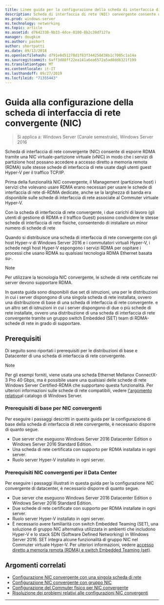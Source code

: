 ```yaml
---
title: Linee guida per la configurazione della scheda di interfaccia di rete (NIC) convergenti
description: Scheda di interfaccia di rete (NIC) convergente consente di esporre RDMA tramite una NIC virtuale a partizione host (vNIC) in modo che i servizi di partizione host possano accedere a accesso diretto a memoria remota (RDMA) sulle stesse schede di interfaccia di rete usate dagli utenti guest Hyper-V per il traffico TCP/IP.
ms.prod: windows-server
ms.technology: networking
ms.topic: article
ms.assetid: d7642338-9b33-4dce-8100-8b2c38d7127a
manager: dougkim
ms.author: pashort
author: shortpatti
ms.date: 09/13/2018
ms.openlocfilehash: d791e0d51278d1f83f344250d38b1c7005c1a14a
ms.sourcegitcommit: 6aff3d88ff22ea141a6ea6572a5ad8dd6321f199
ms.translationtype: MT
ms.contentlocale: it-IT
ms.lasthandoff: 09/27/2019
ms.locfileid: "71355443"
---
```

# <a name="converged-network-interface-card-nic-configuration-guidance"></a>Guida alla configurazione della scheda di interfaccia di rete convergente \(NIC\)

>Si applica a: Windows Server (Canale semestrale), Windows Server 2016

Scheda di interfaccia di rete convergente \(NIC\) consente di esporre RDMA tramite una NIC virtuale\-partizione virtuale \(vNIC\) in modo che i servizi di partizione host possano accedere a accesso diretto a memoria remota \(RDMA\) sulle stesse schede di interfaccia di rete usate dagli utenti guest Hyper-V per il traffico TCP/IP.

Prima della funzionalità NIC convergente, il Management \(partizione host\) i servizi che volevano usare RDMA erano necessari per usare le schede di interfaccia di rete di\-RDMA dedicate, anche se la larghezza di banda era disponibile sulle schede di interfaccia di rete associate al Commuter virtuale Hyper-V.

Con la scheda di interfaccia di rete convergente, i due carichi di lavoro \(gli utenti di gestione di RDMA e il traffico Guest\) possono condividere le stesse schede di interfaccia di rete fisiche, consentendo di installare un minor numero di schede di rete

Quando si distribuisce una scheda di interfaccia di rete convergente con gli host Hyper-v di Windows Server 2016 e i commutatori virtuali Hyper-V, i schede negli host Hyper-V espongono i servizi RDMA per ospitare i processi che usano RDMA su qualsiasi tecnologia RDMA Ethernet basata su\-.

>[!NOTE]
>Per utilizzare la tecnologia NIC convergente, le schede di rete certificate nei server devono supportare RDMA.

In questa guida sono disponibili due set di istruzioni, una per le distribuzioni in cui i server dispongono di una singola scheda di rete installata, ovvero una distribuzione di base di una scheda di interfaccia di rete convergente. e un altro set di istruzioni in cui i server dispongono di due o più schede di rete installate, ovvero una distribuzione di una scheda di interfaccia di rete convergente tramite un gruppo switch Embedded \(SET\) team di RDMA\-schede di rete in grado di supportare.


## <a name="prerequisites"></a>Prerequisiti

Di seguito sono riportati i prerequisiti per le distribuzioni di base e Datacenter di una scheda di interfaccia di rete convergente.

>[!NOTE]
>Per gli esempi forniti, viene usata una scheda Ethernet Mellanox ConnectX-3 Pro 40 Gbps, ma è possibile usare una qualsiasi delle schede di rete Windows Server Certified\-RDMA che supportano questa funzionalità. Per ulteriori informazioni sulle schede di rete compatibili, vedere [l'argomento relativo](https://www.windowsservercatalog.com/results.aspx?&bCatID=1468&cpID=0&avc=85&ava=0&avt=0&avq=46&OR=1)al catalogo di Windows Server.

### <a name="basic-converged-nic-prerequisites"></a>Prerequisiti di base per NIC convergenti

Per eseguire i passaggi descritti in questa guida per la configurazione di base della scheda di interfaccia di rete convergente, è necessario disporre di quanto segue.

- Due server che eseguono Windows Server 2016 Datacenter Edition o Windows Server 2016 Standard Edition.
- Una scheda di rete certificata con supporto per RDMA installata in ogni server.
- Ruolo server Hyper-V installato in ogni server.

### <a name="datacenter-converged-nic-prerequisites"></a>Prerequisiti NIC convergenti per il Data Center

Per eseguire i passaggi illustrati in questa guida per la configurazione NIC convergente di datacenter, è necessario disporre di quanto segue.

- Due server che eseguono Windows Server 2016 Datacenter Edition o Windows Server 2016 Standard Edition.
- Due schede di rete certificate con supporto per RDMA installate in ogni server.
- Ruolo server Hyper-V installato in ogni server.
- È necessario avere familiarità con switch Embedded Teaming \(SET\), una soluzione di gruppo NIC alternativa utilizzata in ambienti che includono Hyper-V e lo stack SDN (Software Defined Networking) in Windows Server 2016. SET integra alcune funzionalità di gruppo NIC nel Commuter virtuale Hyper-V. Per ulteriori informazioni, vedere [accesso diretto a memoria remota (RDMA) e switch Embedded Teaming (set)](../../../virtualization/hyper-v-virtual-switch/RDMA-and-Switch-Embedded-Teaming.md).

## <a name="related-topics"></a>Argomenti correlati
- [Configurazione NIC convergente con una singola scheda di rete](cnic-single.md)
- [Configurazione NIC convergente con gruppo NIC](cnic-datacenter.md)
- [Configurazione del Commuter fisico per NIC convergente](cnic-app-switch-config.md)
- [Risoluzione dei problemi relativi alle configurazioni NIC convergenti](cnic-app-troubleshoot.md)

---